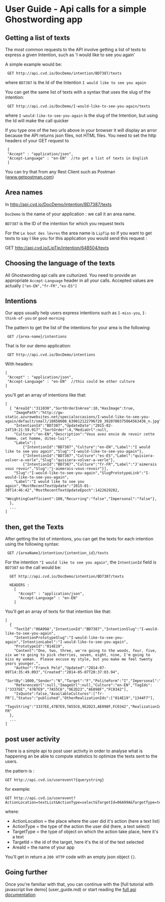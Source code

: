 # User Guide - Api calls for a simple Ghostwording app

## Getting a list of texts

The most common requests to the API involve getting a list of texts to express a given Intention, such as 'I would like to see you again'

A simple example would be:
     
     GET http://api.cvd.io/DocDemo/intention/BD7387/texts

where `BD7387` is the Id of the Intention `I would like to see you again`

You can get the same list of texts with a syntax that uses the slug of the intention: 

     GET http://api.cvd.io/DocDemo/I-would-like-to-see-you-again/texts

where `I-would-like-to-see-you-again` is the slug of the Intention, but using the Id will make the call quicker

If you type one of the two urls above in your browser it will display an arror because the API returns json files, not HTML files. 
You  need to set the http headers of your GET request to

     [
     "Accept" : "application/json",
     "Accept-Language" : "en-EN"  //to get a list of texts in English
     ]

You can try that from any Rest Client such as Postman (www.getpostman.com)

## Area names

In http://api.cvd.io/DocDemo/intention/BD7387/texts

`DocDemo` is the name of your application : we call it an area name.

`BD7387` is the ID of the intention for which you request texts

For the `Le bout des lèvres` the area name is `LipTip` so if you want to get texts to say I like you for this application you would send this request :

GET http://api.cvd.io/LipTip/intention/64B504/texts


## Choosing the language of the texts

All Ghostwording api calls are culturized. You need to provide an appropriate `Accept-Language` header 
in all your calls. Accepted values are actually `["en-EN","fr-FR","es-ES"]`

##  Intentions

Our apps usually help users express intentions such as `I-miss-you`, `I-think-of-you` or `good-morning`

The pattern to get the list of the intentions for your area is the following:

     GET /{area-name}/intentions

That is for our demo application:

     GET http://api.cvd.io/DocDemo/intentions
   
With headers: 

    [
     "Accept" : "application/json",
     "Accept-Language" : "en-EN"  //this could be other culture
    ]

you'll get an array of intentions like that:

    [
      { "AreaId":"311030","SortOrderInArea":10,"HasImage":true,
        "ImagePath":"http://gw-static.azurewebsites.net/specialoccasions/I-would-like-to-see-you-again/default/small/10858608_639812122796728_3920700375064563436_n.jpg",
        "IntentionId":"BD7387","UpdateDate":"2015-02-24T19:21:59.917","SortOrder":4,"MediaUrl":null,
        "Culture":"en-EN","Description":"Vous avez envie de revoir cette femme, cet homme, dites-lui!",
        "Labels":[
            {"IntentionId":"BD7387","Culture":"en-EN","Label":"I would like to see you again","Slug":"I-would-like-to-see-you-again"},
            {"IntentionId":"BD7387","Culture":"es-ES","Label":"quisiera-volver-a-verle","Slug":"quisiera-volver-a-verle"},
            {"IntentionId":"BD7387","Culture":"fr-FR","Label":"J'aimerais vous revoir","Slug":"j-aimerais-vous-revoir"}],
        "Slug":"I-would-like-to-see-you-again","SlugPrototypeLink":"I-would-like-to-see-you-again",
        "Label":"I would like to see you again","MostRecentTextUpdate":"2015-01-30T14:46:42","MostRecentTextUpdateEpoch":1422629202,
        "WeightingCoefficient":100,"Recurring":"false","Impersonal":"false"},
      },  
      ...  
    ]

## then, get the Texts 

After getting the list of intentions, you can  get the texts for each intention using the following syntax:
     
     GET /{areaName}/intention/{intention_id}/texts

For the intention `"I would like to see you again"`, the `IntentionId` field is `BD7387` so the call would  be:


      GET http://api.cvd.io/DocDemo/intention/BD7387/texts
      
      HEADERS :
        [
          "Accept" : "application/json",
          "Accept-Language" : "en-EN" 
        ]

You'll get an array of texts for that intention like that:

    [
      {
        "TextId":"06A99A","IntentionId":"BD7387","IntentionSlug":"I-would-like-to-see-you-again",
        "IntentionPrototypeSlug":"I-would-like-to-see-you-again","IntentionLabel":"I-would-like-to-see-you-again",
        "PrototypeId":"014E19",
        "Content":"One, two, three, we're going to the woods, four, five, six we're going to pick cherries, seven, eight, nine, I'm going to kiss my woman.  Please excuse my style, but you make me feel twenty years younger.",
        "Author":"Franck Pelé","Updated":"2014-07-09T14:35:49.093","Created":"2014-05-07T20:37:03.94",
        "SortBy":1000,"Sender":"N","Target":"F","PoliteForm":"I","Impersonal":"false","Proximity":"I","Abstract":null,
        "ReferenceUrl":null,"ImageUrl":null,"Culture":"en-EN","TagIds":["3337EE","47B7E9","7A55C6","9E2D23","AE098F","FC0342"],
        "IsQuote":false,"AvailableCultures":["fr-FR"],"Status":"published","OtherRealizationIds":["014E19","1344F7"],
        "TagsString":"3337EE,47B7E9,7A55C6,9E2D23,AE098F,FC0342","RealizationIdsString":"014E19,1344F7","CulturesString":"fr-FR"
      },
      ...
    ]

## post user activity

There is a simple api to post user activity in order to analyse what is happening an be able to compute statistics to optimize
the texts sent to the users.

the pattern is :

    GET http://api.cvd.io/userevent?{querystring}
  
for exemple:

    GET http://api.cvd.io/userevent?ActionLocation=textList&ActionType=select&TargetId=06A99A&TargetType=text&areaId=DocDemo

where:

* ActionLocation = the place where the user did it's action (here a text list)
* ActionType = the type of the action the user did (here, a text select)
* TargetType = the type of object on which the action take place, here it's a text
* TargetId = the id of the target, here it's the id of the text selected
* AreaId = the name of your app

You'll get in return a `200 HTTP` code with an empty json object `{}`.


## Going further

Once you're familiar with that, you can continue with the [full tutorial with javascript live demo] (user_guide.md) or 
start reading the [full api documentation](../README.md)
